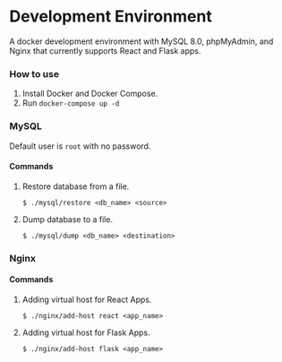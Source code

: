 # Development Environment
A docker development environment with MySQL 8.0, phpMyAdmin, and Nginx that currently supports React and Flask apps.

### How to use
1. Install Docker and Docker Compose.
2. Run `docker-compose up -d`

### MySQL
Default user is `root` with no password.

#### Commands
1. Restore database from a file.
    ```
    $ ./mysql/restore <db_name> <source>
    ```

2. Dump database to a file.
    ```
    $ ./mysql/dump <db_name> <destination>
    ```

### Nginx
#### Commands
1. Adding virtual host for React Apps.
    ```
    $ ./nginx/add-host react <app_name>
    ```

2. Adding virtual host for Flask Apps.
    ```
    $ ./nginx/add-host flask <app_name>
    ```